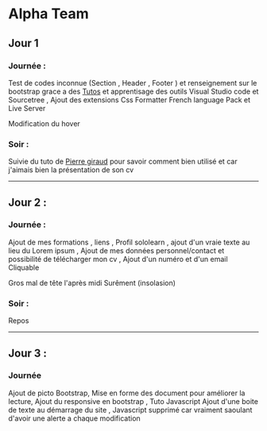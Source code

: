 # Alpha Team

## Jour 1 

### Journée : 

Test de codes inconnue (Section , Header , Footer ) et renseignement sur le bootstrap grace a des [Tutos](https://www.youtube.com/watch?v=gm2RCfjXS3s) et apprentisage des outils Visual Studio code et Sourcetree , Ajout des extensions Css Formatter French language Pack et Live Server

Modification du hover   

### Soir : 

Suivie du tuto de [Pierre giraud](https://www.pierre-giraud.com/html-css-apprendre-coder-cours/creation-page-cv-responsive/) pour savoir comment bien utilisé et car j'aimais bien la présentation de son cv 

-----------------

## Jour 2 :

### Journée :
Ajout de mes formations , liens , Profil sololearn , ajout d'un vraie texte au lieu du Lorem ipsum , Ajout de mes données personnel/contact et possibilité de télécharger mon cv , Ajout d'un numéro et d'un email Cliquable 

Gros mal de tête l'après midi Surêment (insolasion)

### Soir : 

Repos

-----------------

## Jour 3 :

### Journée 

Ajout de picto Bootstrap, Mise en forme des document pour améliorer la lecture, Ajout du responsive en bootstrap , Tuto Javascript
Ajout d'une boite de texte au démarrage du site , Javascript supprimé car vraiment saoulant d'avoir une alerte a chaque modification 